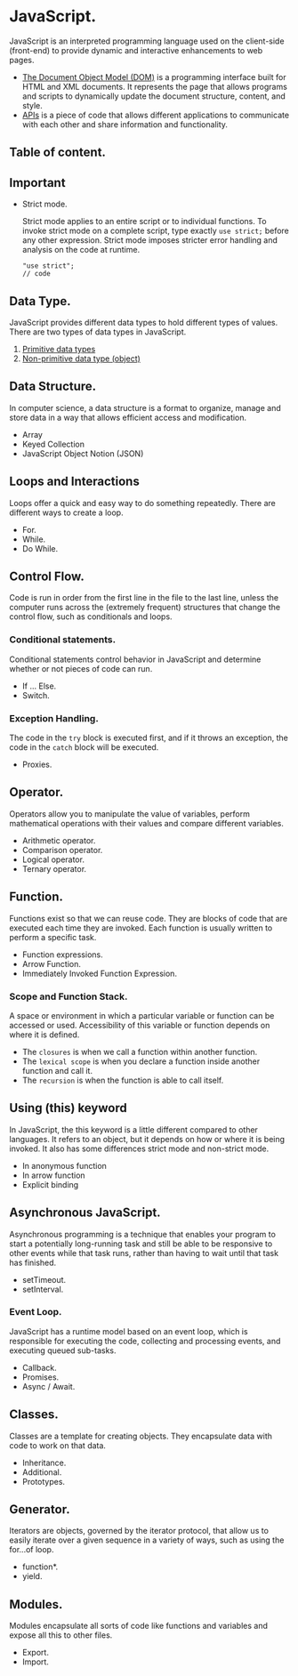 # JavaScript.

JavaScript is an interpreted programming language used on the client-side (front-end) to provide dynamic and interactive enhancements to web pages.

- [The Document Object Model (DOM)](/docs/dom.md) is a programming interface built for HTML and XML documents. It represents the page that allows programs and scripts to dynamically update the document structure, content, and style.
- [APIs](/docs/api.md) is a piece of code that allows different applications to communicate with each other and share information and functionality.

## Table of content.

## Important

- Strict mode.

  Strict mode applies to an entire script or to individual functions. To invoke strict mode on a complete script, type exactly `use strict;` before any other expression. Strict mode imposes stricter error handling and analysis on the code at runtime.

  ```JS
  "use strict";
  // code
  ```

## Data Type.

JavaScript provides different data types to hold different types of values. There are two types of data types in JavaScript.

1. [Primitive data types]()
2. [Non-primitive data type (object)]()

## Data Structure.

In computer science, a data structure is a format to organize, manage and store data in a way that allows efficient access and modification.

- Array
- Keyed Collection
- JavaScript Object Notion (JSON)

## Loops and Interactions

Loops offer a quick and easy way to do something repeatedly. There are different ways to create a loop.

- For.
- While.
- Do While.

## Control Flow.

Code is run in order from the first line in the file to the last line, unless the computer runs across the (extremely frequent) structures that change the control flow, such as conditionals and loops.

### Conditional statements.

Conditional statements control behavior in JavaScript and determine whether or not pieces of code can run.

- If ... Else.
- Switch.

### Exception Handling.

The code in the `try` block is executed first, and if it throws an exception, the code in the `catch` block will be executed.

- Proxies.

## Operator.

Operators allow you to manipulate the value of variables, perform mathematical operations with their values and compare different variables.

- Arithmetic operator.
- Comparison operator.
- Logical operator.
- Ternary operator.

## Function.

Functions exist so that we can reuse code. They are blocks of code that are executed each time they are invoked. Each function is usually written to perform a specific task.

- Function expressions.
- Arrow Function.
- Immediately Invoked Function Expression.

### Scope and Function Stack.

A space or environment in which a particular variable or function can be accessed or used. Accessibility of this variable or function depends on where it is defined.

- The `closures` is when we call a function within another function.
- The `lexical scope` is when you declare a function inside another function and call it.
- The `recursion` is when the function is able to call itself.

## Using (this) keyword

In JavaScript, the this keyword is a little different compared to other languages. It refers to an object, but it depends on how or where it is being invoked. It also has some differences strict mode and non-strict mode.

- In anonymous function
- In arrow function
- Explicit binding

## Asynchronous JavaScript.

Asynchronous programming is a technique that enables your program to start a potentially long-running task and still be able to be responsive to other events while that task runs, rather than having to wait until that task has finished.

- setTimeout.
- setInterval.

### Event Loop.

JavaScript has a runtime model based on an event loop, which is responsible for executing the code, collecting and processing events, and executing queued sub-tasks.

- Callback.
- Promises.
- Async / Await.

## Classes.

Classes are a template for creating objects. They encapsulate data with code to work on that data.

- Inheritance.
- Additional.
- Prototypes.

## Generator.

Iterators are objects, governed by the iterator protocol, that allow us to easily iterate
over a given sequence in a variety of ways, such as using the for...of loop.

- function\*.
- yield.

## Modules.

Modules encapsulate all sorts of code like functions and variables and expose all this to other files.

- Export.
- Import.
